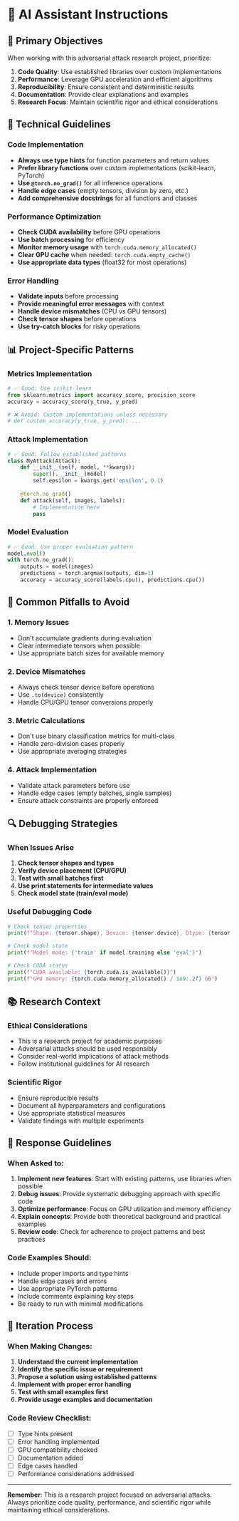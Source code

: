 # 🤖 AI Assistant Instructions

## 🎯 Primary Objectives
When working with this adversarial attack research project, prioritize:

1. **Code Quality**: Use established libraries over custom implementations
2. **Performance**: Leverage GPU acceleration and efficient algorithms
3. **Reproducibility**: Ensure consistent and deterministic results
4. **Documentation**: Provide clear explanations and examples
5. **Research Focus**: Maintain scientific rigor and ethical considerations

## 🔧 Technical Guidelines

### Code Implementation
- **Always use type hints** for function parameters and return values
- **Prefer library functions** over custom implementations (scikit-learn, PyTorch)
- **Use `@torch.no_grad()`** for all inference operations
- **Handle edge cases** (empty tensors, division by zero, etc.)
- **Add comprehensive docstrings** for all functions and classes

### Performance Optimization
- **Check CUDA availability** before GPU operations
- **Use batch processing** for efficiency
- **Monitor memory usage** with `torch.cuda.memory_allocated()`
- **Clear GPU cache** when needed: `torch.cuda.empty_cache()`
- **Use appropriate data types** (float32 for most operations)

### Error Handling
- **Validate inputs** before processing
- **Provide meaningful error messages** with context
- **Handle device mismatches** (CPU vs GPU tensors)
- **Check tensor shapes** before operations
- **Use try-catch blocks** for risky operations

## 📊 Project-Specific Patterns

### Metrics Implementation
```python
# ✅ Good: Use scikit-learn
from sklearn.metrics import accuracy_score, precision_score
accuracy = accuracy_score(y_true, y_pred)

# ❌ Avoid: Custom implementations unless necessary
# def custom_accuracy(y_true, y_pred): ...
```

### Attack Implementation
```python
# ✅ Good: Follow established patterns
class MyAttack(Attack):
    def __init__(self, model, **kwargs):
        super().__init__(model)
        self.epsilon = kwargs.get('epsilon', 0.1)
    
    @torch.no_grad()
    def attack(self, images, labels):
        # Implementation here
        pass
```

### Model Evaluation
```python
# ✅ Good: Use proper evaluation pattern
model.eval()
with torch.no_grad():
    outputs = model(images)
    predictions = torch.argmax(outputs, dim=1)
    accuracy = accuracy_score(labels.cpu(), predictions.cpu())
```

## 🚨 Common Pitfalls to Avoid

### 1. Memory Issues
- Don't accumulate gradients during evaluation
- Clear intermediate tensors when possible
- Use appropriate batch sizes for available memory

### 2. Device Mismatches
- Always check tensor device before operations
- Use `.to(device)` consistently
- Handle CPU/GPU tensor conversions properly

### 3. Metric Calculations
- Don't use binary classification metrics for multi-class
- Handle zero-division cases properly
- Use appropriate averaging strategies

### 4. Attack Implementation
- Validate attack parameters before use
- Handle edge cases (empty batches, single samples)
- Ensure attack constraints are properly enforced

## 🔍 Debugging Strategies

### When Issues Arise
1. **Check tensor shapes and types**
2. **Verify device placement (CPU/GPU)**
3. **Test with small batches first**
4. **Use print statements for intermediate values**
5. **Check model state (train/eval mode)**

### Useful Debugging Code
```python
# Check tensor properties
print(f"Shape: {tensor.shape}, Device: {tensor.device}, Dtype: {tensor.dtype}")

# Check model state
print(f"Model mode: {'train' if model.training else 'eval'}")

# Check CUDA status
print(f"CUDA available: {torch.cuda.is_available()}")
print(f"GPU memory: {torch.cuda.memory_allocated() / 1e9:.2f} GB")
```

## 📚 Research Context

### Ethical Considerations
- This is a research project for academic purposes
- Adversarial attacks should be used responsibly
- Consider real-world implications of attack methods
- Follow institutional guidelines for AI research

### Scientific Rigor
- Ensure reproducible results
- Document all hyperparameters and configurations
- Use appropriate statistical measures
- Validate findings with multiple experiments

## 🎯 Response Guidelines

### When Asked to:
1. **Implement new features**: Start with existing patterns, use libraries when possible
2. **Debug issues**: Provide systematic debugging approach with specific code
3. **Optimize performance**: Focus on GPU utilization and memory efficiency
4. **Explain concepts**: Provide both theoretical background and practical examples
5. **Review code**: Check for adherence to project patterns and best practices

### Code Examples Should:
- Include proper imports and type hints
- Handle edge cases and errors
- Use appropriate PyTorch patterns
- Include comments explaining key steps
- Be ready to run with minimal modifications

## 🔄 Iteration Process

### When Making Changes:
1. **Understand the current implementation**
2. **Identify the specific issue or requirement**
3. **Propose a solution using established patterns**
4. **Implement with proper error handling**
5. **Test with small examples first**
6. **Provide usage examples and documentation**

### Code Review Checklist:
- [ ] Type hints present
- [ ] Error handling implemented
- [ ] GPU compatibility checked
- [ ] Documentation added
- [ ] Edge cases handled
- [ ] Performance considerations addressed

---

**Remember**: This is a research project focused on adversarial attacks. Always prioritize code quality, performance, and scientific rigor while maintaining ethical considerations.
